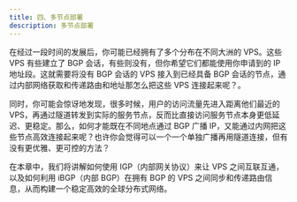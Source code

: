 ```yaml
---
title: 四、多节点部署
description: 多节点部署
---
```


在经过一段时间的发展后，你可能已经拥有了多个分布在不同大洲的 VPS。这些 VPS 有些建立了 BGP 会话，有些则没有，但你希望它们都能使用你申请到的 IP 地址段。这就需要将没有 BGP 会话的 VPS 接入到已经具备 BGP 会话的节点，通过内部网络获取和传递路由和地址那怎么把这些 VPS 连接起来呢？。

同时，你可能会惊讶地发现，很多时候，用户的访问流量先进入距离他们最近的 VPS，再通过隧道转发到实际的服务节点，反而比直接访问服务节点本身更低延迟、更稳定。那么，如何才能既在不同地点通过 BGP 广播 IP，又能通过内网把这些节点高效连接起来呢？也许你会觉得可以一个一个单独广播再用隧道连接，但有没有更优雅、更可控的方法？

在本章中，我们将讲解如何使用 IGP（内部网关协议）来让 VPS 之间互联互通，以及如何利用 iBGP（内部 BGP）在拥有 BGP 的 VPS 之间同步和传递路由信息，从而构建一个稳定高效的全球分布式网络。
